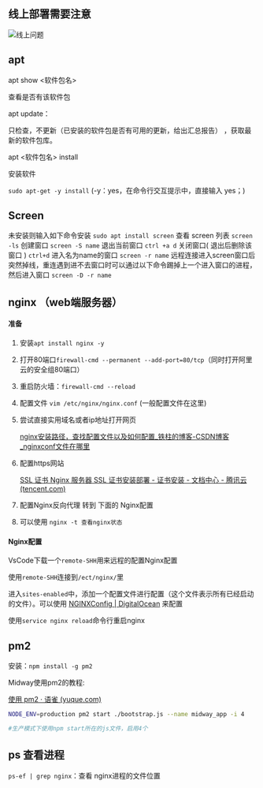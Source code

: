 

## 线上部署需要注意

![线上问题](https://aeiblog-1301396258.cos.ap-chengdu.myqcloud.com/img/线上问题.png)

## apt

apt show <软件包名>

查看是否有该软件包

apt update：

只检查，不更新（已安装的软件包是否有可用的更新，给出汇总报告） ，获取最新的软件包库。

apt  <软件包名> install  

安装软件

`sudo apt-get -y install` (-y：yes，在命令行交互提示中，直接输入 yes；)

## Screen

未安装则输入如下命令安装 `sudo apt install screen`
查看 screen 列表 `screen -ls`
创建窗口 `screen -S name`
退出当前窗口 `ctrl +a d`
关闭窗口( 退出后删除该窗口 ) `ctrl+d`
进入名为name的窗口 `screen -r name`
远程连接进入screen窗口后突然掉线，重连遇到进不去窗口时可以通过以下命令踢掉上一个进入窗口的进程，然后进入窗口 `screen -D -r name`

## nginx （web端服务器）

#### 准备

1. 安装`apt install nginx -y`

2. 打开80端口` firewall-cmd --permanent --add-port=80/tcp `（同时打开阿里云的安全组80端口）

3. 重启防火墙：` firewall-cmd --reload `

4. 配置文件 `vim /etc/nginx/nginx.conf` (一般配置文件在这里)

5. 尝试直接实用域名或者ip地址打开网页

   [nginx安装路径，查找配置文件以及如何配置_铁柱的博客-CSDN博客_nginxconf文件在哪里](https://blog.csdn.net/LJFPHP/article/details/78474152) 

6. 配置https网站 

    [SSL 证书 Nginx 服务器 SSL 证书安装部署 - 证书安装 - 文档中心 - 腾讯云 (tencent.com)](https://cloud.tencent.com/document/product/400/35244) 

7. 配置Nginx反向代理 转到 下面的 Nginx配置

8. 可以使用 `nginx -t 查看nginx状态`

#### Nginx配置

VsCode下载一个`remote-SHH`用来远程的配置Nginx配置

使用`remote-SHH`连接到`/ect/nginx/`里

进入`sites-enabled`中，添加一个配置文件进行配置（这个文件表示所有已经启动的文件）。可以使用 [NGINXConfig | DigitalOcean](https://www.digitalocean.com/community/tools/nginx?global.app.lang=zhCN) 来配置

使用`service nginx reload`命令行重启nginx

## pm2

安装：`npm install -g pm2`

Midway使用pm2的教程:

 [使用 pm2 · 语雀 (yuque.com)](https://www.yuque.com/midwayjs/midway_v2/pm2) 

```bash
NODE_ENV=production pm2 start ./bootstrap.js --name midway_app -i 4

#生产模式下使用npm start所在的js文件，启用4个
```

## ps   查看进程

`ps-ef | grep nginx`：查看 nginx进程的文件位置

